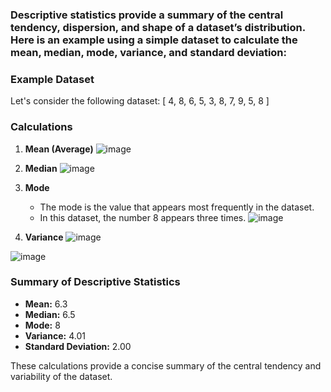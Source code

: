 ### Descriptive statistics provide a summary of the central tendency, dispersion, and shape of a dataset’s distribution. Here is an example using a simple dataset to calculate the mean, median, mode, variance, and standard deviation:

### Example Dataset
Let's consider the following dataset:
\[ 4, 8, 6, 5, 3, 8, 7, 9, 5, 8 \]

### Calculations

1. **Mean (Average)**
   ![image](https://github.com/naveen9596/AI-BFS-IGAIN/assets/108785228/ebe97d59-76a6-4f81-8153-4e4121432bfc)


2. **Median**
     ![image](https://github.com/naveen9596/AI-BFS-IGAIN/assets/108785228/ce2e896e-6e31-4e7c-ba7c-1d1ca141cfb0)

3. **Mode**
   - The mode is the value that appears most frequently in the dataset.
   - In this dataset, the number 8 appears three times.
     ![image](https://github.com/naveen9596/AI-BFS-IGAIN/assets/108785228/ebf879b9-438a-489b-8b7d-aa3dd246869f)


4. **Variance**
   ![image](https://github.com/naveen9596/AI-BFS-IGAIN/assets/108785228/3f02afdf-062e-47f3-9500-17239218b3b8)

![image](https://github.com/naveen9596/AI-BFS-IGAIN/assets/108785228/11de7b32-d8d8-4881-9c4b-ea21f9c81488)

### Summary of Descriptive Statistics

- **Mean:** 6.3
- **Median:** 6.5
- **Mode:** 8
- **Variance:** 4.01
- **Standard Deviation:** 2.00

These calculations provide a concise summary of the central tendency and variability of the dataset.
